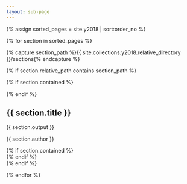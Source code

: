 ```yaml
---
layout: sub-page
---
```


{% assign sorted_pages = site.y2018 | sort:order_no %}


{% for section in sorted_pages %}

{% capture section_path  %}{{ site.collections.y2018.relative_directory }}/sections{% endcapture %}

{% if section.relative_path contains section_path  %}

 <section class="main-content text-center">


   {% if section.contained %}
    <div class="container">
   {% endif %}

   <h2>{{ section.title }}</h2>
   <p>{{ section.output  }}</p>
   <p class="author">{{ section.author }}</p>
   {% if section.contained   %}
   </div>
   {% endif %}
 </section>
{% endif %}

{% endfor %}
